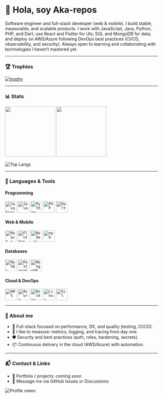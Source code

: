 # 👋 Hola, soy **Aka-repos**  

Software engineer and full-stack developer (web & mobile). I build stable, measurable, and scalable products. I work with JavaScript, Java, Python, PHP, and Dart; use React and Flutter for UIs; SQL and MongoDB for data; and deploy on AWS/Azure following DevOps best practices (CI/CD, observability, and security). Always open to learning and collaborating with technologies I haven’t mastered yet.

---

### 🏆 Trophies
[![trophy](https://github-profile-trophy.vercel.app/?username=Aka-repos&theme=tokyonight&row=2&column=4&no-bg=true&no-frame=true)](https://github.com/ryo-ma/github-profile-trophy)

---

### 📊 Stats
<p>
  <img height="165" src="https://github-readme-stats.vercel.app/api?username=Aka-repos&show_icons=true&theme=tokyonight&hide_border=true&include_all_commits=true" />
  <img height="165" src="https://streak-stats.demolab.com?user=Aka-repos&theme=tokyonight&hide_border=true" />
</p>

![Top Langs](https://github-readme-stats.vercel.app/api/top-langs/?username=Aka-repos&layout=compact&theme=tokyonight&hide_border=true)

---

### 🧰 Languages & Tools

#### Programming
<code><img width="38" height="38" src="https://www.vectorlogo.zone/logos/javascript/javascript-icon.svg" title="JavaScript"></code>
<code><img width="38" height="38" src="https://www.vectorlogo.zone/logos/java/java-icon.svg" title="Java"></code>
<code><img width="38" height="38" src="https://www.vectorlogo.zone/logos/python/python-icon.svg" title="Python"></code>
<code><img width="38" height="38" src="https://www.vectorlogo.zone/logos/php/php-icon.svg" title="PHP"></code>
<code><img width="38" height="38" src="https://www.vectorlogo.zone/logos/dartlang/dartlang-icon.svg" title="Dart"></code>

#### Web & Mobile
<code><img width="38" height="38" src="https://www.vectorlogo.zone/logos/reactjs/reactjs-icon.svg" title="React / React Native"></code>
<code><img width="38" height="38" src="https://www.vectorlogo.zone/logos/flutterio/flutterio-icon.svg" title="Flutter"></code>
<code><img width="38" height="38" src="https://www.vectorlogo.zone/logos/nodejs/nodejs-icon.svg" title="Node.js"></code>
<code><img width="38" height="38" src="https://www.vectorlogo.zone/logos/npmjs/npmjs-icon.svg" title="npm"></code>

#### Databases
<code><img width="38" height="38" src="https://www.vectorlogo.zone/logos/mysql/mysql-icon.svg" title="MySQL"></code>
<code><img width="38" height="38" src="https://www.vectorlogo.zone/logos/postgresql/postgresql-icon.svg" title="PostgreSQL"></code>
<code><img width="38" height="38" src="https://www.vectorlogo.zone/logos/mongodb/mongodb-icon.svg" title="MongoDB"></code>

#### Cloud & DevOps
<code><img width="38" height="38" src="https://www.vectorlogo.zone/logos/amazon_aws/amazon_aws-icon.svg" title="AWS"></code>
<code><img width="38" height="38" src="https://www.vectorlogo.zone/logos/microsoft_azure/microsoft_azure-icon.svg" title="Azure"></code>
<code><img width="38" height="38" src="https://www.vectorlogo.zone/logos/docker/docker-icon.svg" title="Docker"></code>
<code><img width="38" height="38" src="https://www.vectorlogo.zone/logos/linux/linux-icon.svg" title="Linux"></code>
<code><img width="38" height="38" src="https://www.vectorlogo.zone/logos/git-scm/git-scm-icon.svg" title="Git"></code>

---
### 🚀 About me
- 🧩 Full-stack focused on performance, DX, and quality (testing, CI/CD).
- 🧪 I like to measure: metrics, logging, and tracing from day one.
- 🛡️ Security and best practices (auth, roles, hardening, secrets).
- 📦 Continuous delivery in the cloud (AWS/Azure) with automation.
---
### 📬 Contact & Links
- 💼 Portfolio / projects: _coming soon_
- 📧 Message me via GitHub Issues or Discussions

<p align="left">
  <img src="https://komarev.com/ghpvc/?username=Aka-repos&style=flat&label=Profile%20views" alt="Profile views" />
</p>
